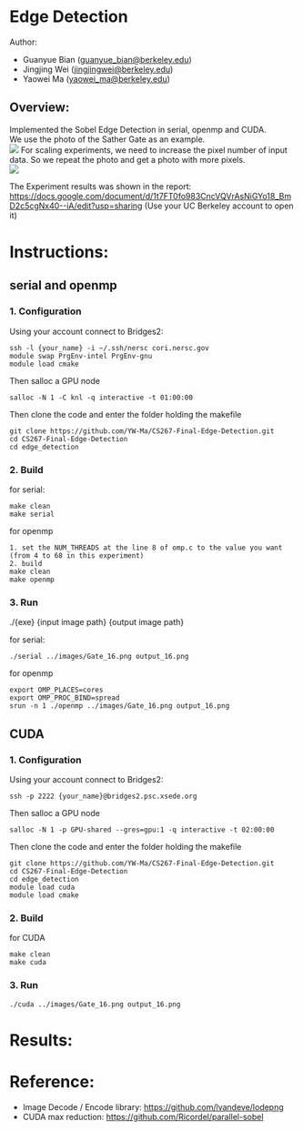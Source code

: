 # Edge Detection
Author:
- Guanyue Bian (guanyue_bian@berkeley.edu)
- Jingjing Wei (jingjingwei@berkeley.edu)
- Yaowei Ma    (yaowei_ma@berkeley.edu)

## Overview:
Implemented the Sobel Edge Detection in serial, openmp and CUDA.\
We use the photo of the Sather Gate as an example.\
![](./readme_figures/figure_1.png)
For scaling experiments, we need to increase the pixel number of input data. So we repeat the photo and get a photo with more pixels.\
![](./readme_figures/figure_2.png)

The Experiment results was shown in the report: https://docs.google.com/document/d/1t7FT0fo983CncVQVrAsNiGYo18_BmD2c5cgNx40--iA/edit?usp=sharing (Use your UC Berkeley account to open it)

# Instructions:
## serial and openmp
### 1. Configuration
Using your account connect to Bridges2:
```
ssh -l {your_name} -i ~/.ssh/nersc cori.nersc.gov
module swap PrgEnv-intel PrgEnv-gnu
module load cmake
```
Then salloc a GPU node
```
salloc -N 1 -C knl -q interactive -t 01:00:00
```
Then clone the code and enter the folder holding the makefile
```
git clone https://github.com/YW-Ma/CS267-Final-Edge-Detection.git
cd CS267-Final-Edge-Detection
cd edge_detection
```

### 2. Build
for serial:
```
make clean
make serial
```
for openmp
```
1. set the NUM_THREADS at the line 8 of omp.c to the value you want (from 4 to 68 in this experiment)
2. build
make clean
make openmp
```
### 3. Run
./{exe} {input image path} {output image path}


for serial:
```
./serial ../images/Gate_16.png output_16.png
```
for openmp
```
export OMP_PLACES=cores
export OMP_PROC_BIND=spread
srun -n 1 ./openmp ../images/Gate_16.png output_16.png
```

## CUDA
### 1. Configuration
Using your account connect to Bridges2:
```
ssh -p 2222 {your_name}@bridges2.psc.xsede.org
```
Then salloc a GPU node
```
salloc -N 1 -p GPU-shared --gres=gpu:1 -q interactive -t 02:00:00
```
Then clone the code and enter the folder holding the makefile
```
git clone https://github.com/YW-Ma/CS267-Final-Edge-Detection.git
cd CS267-Final-Edge-Detection
cd edge_detection
module load cuda
module load cmake
```

### 2. Build
for CUDA
```
make clean
make cuda
```
### 3. Run
```
./cuda ../images/Gate_16.png output_16.png
```
# Results:



# Reference:
- Image Decode / Encode library: https://github.com/lvandeve/lodepng
- CUDA max reduction: https://github.com/Ricordel/parallel-sobel
